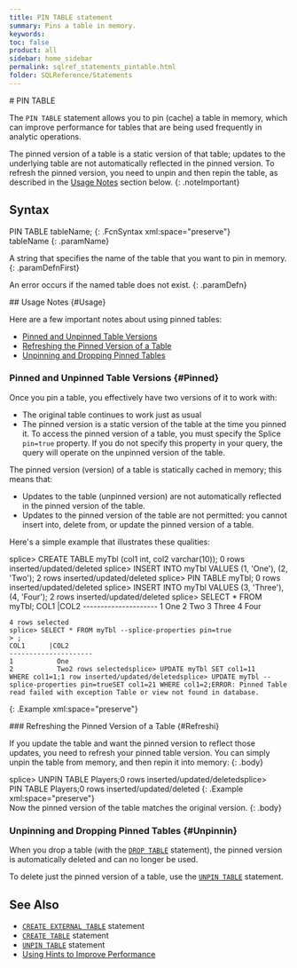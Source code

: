 ```yaml
---
title: PIN TABLE statement
summary: Pins a table in memory.
keywords:
toc: false
product: all
sidebar: home_sidebar
permalink: sqlref_statements_pintable.html
folder: SQLReference/Statements
---
```

<section>
<div class="TopicContent" data-swiftype-index="true" markdown="1">
# PIN TABLE

The `PIN TABLE` statement allows you to pin (cache) a table in memory,
which can improve performance for tables that are being used frequently
in analytic operations.

The pinned version of a table is a static version of that table; updates
to the underlying table are not automatically reflected in the pinned
version. To refresh the pinned version, you need to unpin and then repin
the table, as described in the [Usage Notes](#Usage) section below.
{: .noteImportant}

## Syntax

<div class="fcnWrapperWide" markdown="1">
    PIN TABLE tableName;
{: .FcnSyntax xml:space="preserve"}

</div>
<div class="paramList" markdown="1">
tableName
{: .paramName}

A string that specifies the name of the table that you want to pin in
memory.
{: .paramDefnFirst}

An error occurs if the named table does not exist.
{: .paramDefn}

</div>
## Usage Notes   {#Usage}

Here are a few important notes about using pinned tables:

* [Pinned and Unpinned Table Versions](#Pinned)
* [Refreshing the Pinned Version of a Table](#Refreshi)
* [Unpinning and Dropping Pinned Tables](#Unpinnin)

### Pinned and Unpinned Table Versions   {#Pinned}

Once you pin a table, you effectively have two versions of it to work
with:

* The original table continues to work just as usual
* The pinned version is a static version of the table at the time you
  pinned it. To access the pinned version of a table, you must specify
  the Splice `pin=true` property. If you do not specify this property in
  your query, the query will operate on the unpinned version of the
  table.

The pinned version (version) of a table is statically cached in memory;
this means that:

* Updates to the table (unpinned version) are not automatically
  reflected in the pinned version of the table.
* Updates to the pinned version of the table are not permitted: you
  cannot insert into, delete from, or update the pinned version of a
  table.

Here's a simple example that illustrates these qualities:

<div class="preWrapperWide" markdown="1">
    splice> CREATE TABLE myTbl (col1 int, col2 varchar(10));
    0 rows inserted/updated/deleted
    splice> INSERT INTO myTbl VALUES (1, 'One'), (2, 'Two');
    2 rows inserted/updated/deleted
    splice> PIN TABLE myTbl;
    0 rows inserted/updated/deleted
    splice> INSERT INTO myTbl VALUES (3, 'Three'), (4, 'Four');
    2 rows inserted/updated/deleted
    splice> SELECT * FROM myTbl;
    COL1      |COL2
    ---------------------
    1           One
    2           Two
    3           Three
    4           Four

    4 rows selected
    splice> SELECT * FROM myTbl --splice-properties pin=true
    > ;
    COL1      |COL2
    ---------------------
    1           One
    2           Two2 rows selectedsplice> UPDATE myTbl SET col1=11 WHERE col1=1;1 row inserted/updated/deletedsplice> UPDATE myTbl --splice-properties pin=trueSET col1=21 WHERE col1=2;ERROR: Pinned Table read failed with exception Table or view not found in database.
{: .Example xml:space="preserve"}

</div>
### Refreshing the Pinned Version of a Table   {#Refreshi}

If you update the table and want the pinned version to reflect those
updates, you need to refresh your pinned table version. You can simply
unpin the table from memory, and then repin it into memory:
{: .body}

<div class="preWrapperWide" markdown="1">
    splice> UNPIN TABLE Players;0 rows inserted/updated/deletedsplice> PIN TABLE Players;0 rows inserted/updated/deleted
{: .Example xml:space="preserve"}

</div>
Now the pinned version of the table matches the original version.
{: .body}

### Unpinning and Dropping Pinned Tables   {#Unpinnin}

When you drop a table (with the
[`DROP TABLE`](sqlref_statements_droptable.html) statement), the pinned
version is automatically deleted and can no longer be used.

To delete just the pinned version of a table, use the
[`UNPIN TABLE`](sqlref_statements_unpintable.html) statement.

## See Also

* [`CREATE EXTERNAL TABLE`](sqlref_statements_createexternaltable.html) statement
* [`CREATE TABLE`](sqlref_statements_createtable.html) statement
* [`UNPIN TABLE`](sqlref_statements_unpintable.html) statement
* [Using Hints to Improve Performance](bestpractices_optimizer_hints.html)

</div>
</section>
